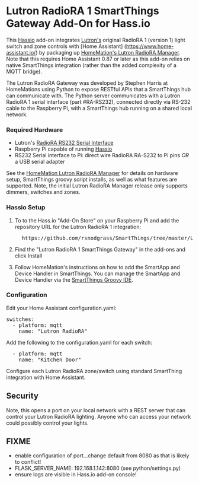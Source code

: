 # Lutron RadioRA 1 SmartThings Gateway Add-On for Hass.io

This [Hassio](https://www.home-assistant.io/hassio/) add-on integrates [Lutron's](http://lutron.com/)
original RadioRA 1 (version 1) light switch and zone controls with [Home Assistant]
(https://www.home-assistant.io/)
by packaging up [HomeMation's Lutron RadioRA Manager](https://github.com/homemations/SmartThings). 
Note that this requires Home Assistant 0.87 or later as this add-on relies on native SmartThings
integration (rather than the added complexity of a MQTT bridge).

The Lutron RadioRA Gateway was developed by Stephen Harris at HomeMations using Python
to expose RESTful APIs that a SmartThings hub can communicate with. The Python server
communicates with a Lutron RadioRA 1 serial interface (part #RA-RS232), connected directly
via RS-232 cable to the Raspberry Pi, with a SmartThings hub running on a shared
local network.

### Required Hardware

* Lutron's [RadioRA RS232 Serial Interface](http://www.lutron.com/TechnicalDocumentLibrary/044005c.pdf)
* Raspberry Pi capable of running [Hassio](https://www.home-assistant.io/hassio/)
* RS232 Serial interface to Pi: direct wire RadioRA RA-S232 to Pi pins *OR* a USB serial adapter

See the [HomeMation Lutron RadioRA Manager](https://github.com/homemations/SmartThings)
for details on hardware setup, SmartThings groovy script installs, as well as what features
are supported. Note, the initial Lutron RadioRA Manager release only supports dimmers, switches and zones.

### Hassio Setup

1. To to the Hass.io "Add-On Store" on your Raspberry Pi and add the repository URL
   for the Lutron RadioRA 1 integration:

<pre>
     https://github.com/rsnodgrass/SmartThings/tree/master/Lutron%20RadioRA/hassio/repository
</pre>

2. Find the "Lutron RadioRA 1 SmartThings Gateway" in the add-ons and click Install

3. Follow HomeMation's instructions on how to add the SmartApp and Device Handler in
   SmartThings. You can manage the SmartApp and Device Handler via the 
   [SmartThings Groovy IDE](https://graph.api.smartthings.com/).

### Configuration

Edit your Home Assistant configuration.yaml:

<pre>switches:
  - platform: mqtt
    name: "Lutron RadioRA"
</pre>

Add the following to the configuration.yaml for each switch:

<pre>
  - platform: mqtt
    name: "Kitchen Door"
</pre>

Configure each Lutron RadioRA zone/switch using standard SmartThing
integration with Home Assistant.

## Security

Note, this opens a port on your local network with a REST server that
can control your Lutron RadioRA lighting. Anyone who can access your
network could possibly control your lights.

## FIXME

- enable configuration of port...change default from 8080 as that is likely to conflict!
- FLASK_SERVER_NAME: 192.168.1.142:8080 (see python/settings.py)
- ensure logs are visible in Hass.io add-on console!